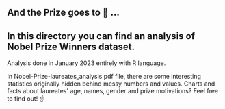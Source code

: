 ## And the Prize goes to :1st_place_medal: ... 
## In this directory you can find an analysis of Nobel Prize Winners dataset.

Analysis done in January 2023 entirely with R language.

In Nobel-Prize-laureates_analysis.pdf file, there are some interesting statistics originally hidden behind messy numbers and values. 
Charts and facts about laureates' age, names, gender and prize motivations?
Feel free to find out! :point_up:

